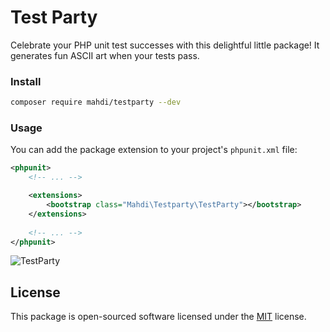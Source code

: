 # Test Party

Celebrate your PHP unit test successes with this delightful little package! It generates fun ASCII art when your tests pass.

### Install

```bash
composer require mahdi/testparty --dev
```


### Usage

You can add the package extension to your project's `phpunit.xml` file:

```xml
<phpunit>
    <!-- ... -->

    <extensions>
        <bootstrap class="Mahdi\Testparty\TestParty"></bootstrap>
    </extensions>
    
    <!-- ... -->
</phpunit>
```

![TestParty](https://imgurl.ir/uploads/u718377_TestParty.png)

## License

This package is open-sourced software licensed under the [MIT](https://opensource.org/licenses/MIT) license.
